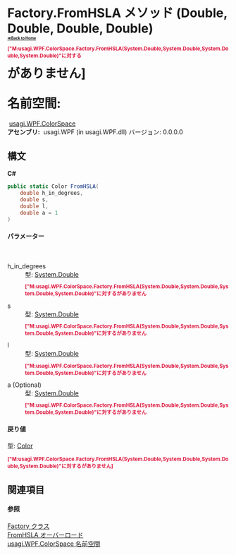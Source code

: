 # Factory.FromHSLA メソッド (Double, Double, Double, Double)<div style="font-size:30%"><a href="https://github.com/usagi/usagi.cs/blob/master/docs/Home.md">≪Back to Home</a></div><p style="color: #dc143c; font-size: 8.5pt; font-weight: bold;">["M:usagi.WPF.ColorSpace.Factory.FromHSLA(System.Double,System.Double,System.Double,System.Double)"に対する<summary>がありません]</p><strong>名前空間:</strong>
&nbsp;<a href="N_usagi_WPF_ColorSpace.md">usagi.WPF.ColorSpace</a><br /><strong>アセンブリ:</strong>
&nbsp;usagi.WPF (in usagi.WPF.dll) バージョン: 0.0.0.0

## 構文

**C#**<br />
``` C#
public static Color FromHSLA(
	double h_in_degrees,
	double s,
	double l,
	double a = 1
)
```


#### パラメーター
&nbsp;<dl><dt>h_in_degrees</dt><dd>型: <a href="http://msdn2.microsoft.com/ja-jp/library/643eft0t" target="_blank">System.Double</a><br /><p style="color: #dc143c; font-size: 8.5pt; font-weight: bold;">["M:usagi.WPF.ColorSpace.Factory.FromHSLA(System.Double,System.Double,System.Double,System.Double)"に対する<param name="h_in_degrees"/>がありません</p></dd><dt>s</dt><dd>型: <a href="http://msdn2.microsoft.com/ja-jp/library/643eft0t" target="_blank">System.Double</a><br /><p style="color: #dc143c; font-size: 8.5pt; font-weight: bold;">["M:usagi.WPF.ColorSpace.Factory.FromHSLA(System.Double,System.Double,System.Double,System.Double)"に対する<param name="s"/>がありません</p></dd><dt>l</dt><dd>型: <a href="http://msdn2.microsoft.com/ja-jp/library/643eft0t" target="_blank">System.Double</a><br /><p style="color: #dc143c; font-size: 8.5pt; font-weight: bold;">["M:usagi.WPF.ColorSpace.Factory.FromHSLA(System.Double,System.Double,System.Double,System.Double)"に対する<param name="l"/>がありません</p></dd><dt>a (Optional)</dt><dd>型: <a href="http://msdn2.microsoft.com/ja-jp/library/643eft0t" target="_blank">System.Double</a><br /><p style="color: #dc143c; font-size: 8.5pt; font-weight: bold;">["M:usagi.WPF.ColorSpace.Factory.FromHSLA(System.Double,System.Double,System.Double,System.Double)"に対する<param name="a"/>がありません</p></dd></dl>

#### 戻り値
型: <a href="http://msdn2.microsoft.com/ja-jp/library/ms653055" target="_blank">Color</a><br /><p style="color: #dc143c; font-size: 8.5pt; font-weight: bold;">["M:usagi.WPF.ColorSpace.Factory.FromHSLA(System.Double,System.Double,System.Double,System.Double)"に対する<returns>がありません]</p>

## 関連項目


#### 参照
<a href="T_usagi_WPF_ColorSpace_Factory.md">Factory クラス</a><br /><a href="Overload_usagi_WPF_ColorSpace_Factory_FromHSLA.md">FromHSLA オーバーロード</a><br /><a href="N_usagi_WPF_ColorSpace.md">usagi.WPF.ColorSpace 名前空間</a><br />